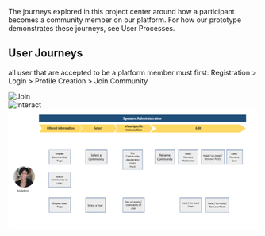 The journeys explored in this project center around how a participant becomes a community member on our platform. For how our prototype demonstrates these journeys, see User Processes.

## User Journeys

all user that are accepted to be a platform member must first:
Registration > Login > Profile Creation > Join Community  

![Join](https://user-images.githubusercontent.com/82344553/156835832-6ed1b8d3-f1a2-4694-9fa6-18420f19efc0.PNG)  
![Interact](https://user-images.githubusercontent.com/82344553/156835846-bd819dd7-1446-439a-be9b-87b999c2a9f9.PNG)  
![Sys Admin](https://github.com/bcgov/CITZ-HybridWorkplace/blob/main/docs/SS%20UJ3.PNG)  

